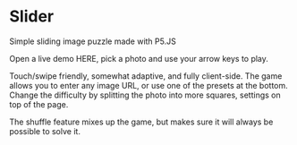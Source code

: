 # Slider
Simple sliding image puzzle made with P5.JS

Open a live demo HERE, pick a photo and use your arrow keys to play.

Touch/swipe friendly, somewhat adaptive, and fully client-side.
The game allows you to enter any image URL, or use one of the presets at the bottom.
Change the difficulty by splitting the photo into more squares, settings on top of the page.

The shuffle feature mixes up the game, but makes sure it will always be possible to solve it.
